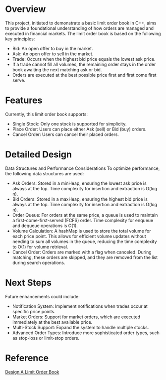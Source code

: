 # Overview
This project, initiated to demonstrate a basic limit order book in C++, aims to provide a foundational understanding of how orders are managed and executed in financial markets. The limit order book is based on the following key principles:
- Bid: An open offer to buy in the market.
- Ask: An open offer to sell in the market.
- Trade: Occurs when the highest bid price equals the lowest ask price.
- If a trade cannot fill all volumes, the remaining order stays in the order book awaiting the next matching ask or bid.
- Orders are executed at the best possible price first and first come first serve.

# Features
Currently, this limit order book supports:
- Single Stock: Only one stock is supported for simplicity.
- Place Order: Users can place either Ask (sell) or Bid (buy) orders.
- Cancel Order: Users can cancel their placed orders.

# Detailed Design
Data Structures and Performance Considerations
To optimize performance, the following data structures are used:
- Ask Orders: Stored in a minHeap, ensuring the lowest ask price is always at the top. Time complexity for insertion and extraction is O(log n).
- Bid Orders: Stored in a maxHeap, ensuring the highest bid price is always at the top. Time complexity for insertion and extraction is O(log n).
- Order Queue: For orders at the same price, a queue is used to maintain a first-come-first-served (FCFS) order. Time complexity for enqueue and dequeue operations is O(1).
- Volume Calculation: A hashMap is used to store the total volume for each price point. This allows for efficient volume updates without needing to sum all volumes in the queue, reducing the time complexity to O(1) for volume retrieval.
- Cancel Order: Orders are marked with a flag when canceled. During matching, these orders are skipped, and they are removed from the list during search operations.

# Next Steps
Future enhancements could include:
- Notification System: Implement notifications when trades occur at specific price points.
- Market Orders: Support for market orders, which are executed immediately at the best available price.
- Multi-Stock Support: Expand the system to handle multiple stocks.
- Advanced Order Types: Introduce more sophisticated order types, such as stop-loss or limit-stop orders.

# Reference
[Design A Limit Order Book](https://www.youtube.com/watch?v=nmYx6tQxtSs&t=23s)